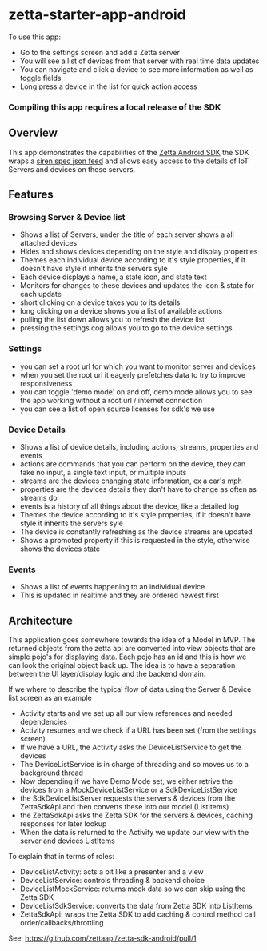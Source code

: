 # zetta-starter-app-android

To use this app:

 - Go to the settings screen and add a Zetta server
 - You will see a list of devices from that server with real time data updates
 - You can navigate and click a device to see more information as well as toggle fields
 - Long press a device in the list for quick action access

### Compiling this app requires a local release of the SDK

## Overview

This app demonstrates the capabilities of the [Zetta Android SDK](https://github.com/zettaapi/zetta-sdk-android)
the SDK wraps a [siren spec json feed](https://github.com/kevinswiber/siren) and allows easy access to the details of IoT Servers and devices on those servers.


## Features

### Browsing Server & Device list
- Shows a list of Servers, under the title of each server shows a all attached devices
- Hides and shows devices depending on the style and display properties
- Themes each individual device according to it's style properties, if it doesn't have style it inherits the servers syle
- Each device displays a name, a state icon, and state text
- Monitors for changes to these devices and updates the icon & state for each update
- short clicking on a device takes you to its details
- long clicking on a device shows you a list of available actions
- pulling the list down allows you to refresh the device list
- pressing the settings cog allows you to go to the device settings

### Settings
- you can set a root url for which you want to monitor server and devices
- when you set the root url it eagerly prefetches data to try to improve responsiveness
- you can toggle 'demo mode' on and off, demo mode allows you to see the app working without a root url / internet connection
- you can see a list of open source licenses for sdk's we use

### Device Details
- Shows a list of device details, including actions, streams, properties and events
- actions are commands that you can perform on the device, they can take no input, a single text input, or multiple inputs
- streams are the devices changing state information, ex a car's mph
- properties are the devices details they don't have to change as often as streams do
- events is a history of all things about the device, like a detailed log
- Themes the device according to it's style properties, if it doesn't have style it inherits the servers syle
- The device is constantly refreshing as the device streams are updated
- Shows a promoted property if this is requested in the style, otherwise shows the devices state

### Events
- Shows a list of events happening to an individual device
- This is updated in realtime and they are ordered newest first

## Architecture

This application goes somewhere towards the idea of a Model in MVP. The returned objects from the zetta api are converted into
view objects that are simple pojo's for displaying data. Each pojo has an id and this is how we can look the original object back up.
The idea is to have a separation between the UI layer/display logic and the backend domain.

If we where to describe the typical flow of data using the Server & Device list screen as an example
 - Activity starts and we set up all our view references and needed dependencies
 - Activity resumes and we check if a URL has been set (from the settings screen)
 - If we have a URL, the Activity asks the DeviceListService to get the devices
 - The DeviceListService is in charge of threading and so moves us to a background thread
 - Now depending if we have Demo Mode set, we either retrive the devices from a MockDeviceListService or a SdkDeviceListService
 - the SdkDeviceListServer requests the servers & devices from the ZettaSdkApi and then converts these into our model (ListItems)
 - the ZettaSdkApi asks the Zetta SDK for the servers & devices, caching responses for later lookup
 - When the data is returned to the Activity we update our view with the server and devices ListItems

To explain that in terms of roles:
 - DeviceListActivity: acts a bit like a presenter and a view
 - DeviceListService: controls threading & backend choice
 - DeviceListMockService: returns mock data so we can skip using the Zetta SDK
 - DeviceListSdkService: converts the data from Zetta SDK into ListItems
 - ZettaSdkApi: wraps the Zetta SDK to add caching & control method call order/callbacks/throttling


See: https://github.com/zettaapi/zetta-sdk-android/pull/1
